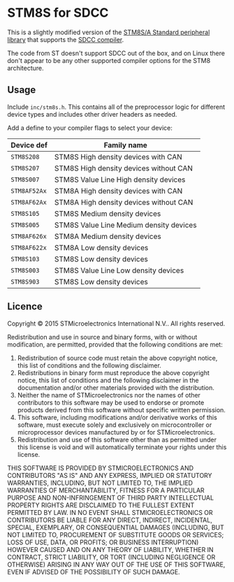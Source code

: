 # STM8S for SDCC

This is a slightly modified version of the [STM8S/A Standard
peripheral library](http://www.st.com/en/embedded-software/stsw-stm8069.html) that supports the [SDCC compiler](http://sdcc.sourceforge.net/).

The code from ST doesn't support SDCC out of the box, and on Linux there don't appear to be any other supported compiler options for the STM8 architecture.

## Usage

Include `inc/stm8s.h`. This contains all of the preprocessor logic for different device types and includes other driver headers as needed.

Add a define to your compiler flags to select your device:

| Device def | Family name |
|------------|-------------|
| `STM8S208` | STM8S High density devices with CAN |
| `STM8S207` | STM8S High density devices without CAN |
| `STM8S007` | STM8S Value Line High density devices |
| `STM8AF52Ax` | STM8A High density devices with CAN |
| `STM8AF62Ax` | STM8A High density devices without CAN |
| `STM8S105` | STM8S Medium density devices |
| `STM8S005` | STM8S Value Line Medium density devices |
| `STM8AF626x` | STM8A Medium density devices |
| `STM8AF622x` | STM8A Low density devices |
| `STM8S103` | STM8S Low density devices |
| `STM8S003` | STM8S Value Line Low density devices |
| `STM8S903` | STM8S Low density devices |

## Licence

Copyright © 2015 STMicroelectronics International N.V.. All rights reserved.

Redistribution and use in source and binary forms, with or without modification, are permitted, provided that the following conditions are met:

1.  Redistribution of source code must retain the above copyright notice, this list of conditions and the following disclaimer.
2.  Redistributions in binary form must reproduce the above copyright notice, this list of conditions and the following disclaimer in the documentation and/or other materials provided with the distribution.
3.  Neither the name of STMicroelectronics nor the names of other contributors to this software may be used to endorse or promote products derived from this software without specific written permission.
4.  This software, including modifications and/or derivative works of this software, must execute solely and exclusively on microcontroller or microprocessor devices manufactured by or for STMicroelectronics.
5.  Redistribution and use of this software other than as permitted under this license is void and will automatically terminate your rights under this license.

THIS SOFTWARE IS PROVIDED BY STMICROELECTRONICS AND CONTRIBUTORS "AS IS" AND ANY EXPRESS, IMPLIED OR STATUTORY WARRANTIES, INCLUDING, BUT NOT LIMITED TO, THE IMPLIED WARRANTIES OF MERCHANTABILITY, FITNESS FOR A PARTICULAR PURPOSE AND NON-INFRINGEMENT OF THIRD PARTY INTELLECTUAL PROPERTY RIGHTS ARE DISCLAIMED TO THE FULLEST EXTENT PERMITTED BY LAW. IN NO EVENT SHALL STMICROELECTRONICS OR CONTRIBUTORS BE LIABLE FOR ANY DIRECT, INDIRECT, INCIDENTAL, SPECIAL, EXEMPLARY, OR CONSEQUENTIAL DAMAGES (INCLUDING, BUT NOT LIMITED TO, PROCUREMENT OF SUBSTITUTE GOODS OR SERVICES; LOSS OF USE, DATA, OR PROFITS; OR BUSINESS INTERRUPTION) HOWEVER CAUSED AND ON ANY THEORY OF LIABILITY, WHETHER IN CONTRACT, STRICT LIABILITY, OR TORT (INCLUDING NEGLIGENCE OR OTHERWISE) ARISING IN ANY WAY OUT OF THE USE OF THIS SOFTWARE, EVEN IF ADVISED OF THE POSSIBILITY OF SUCH DAMAGE.